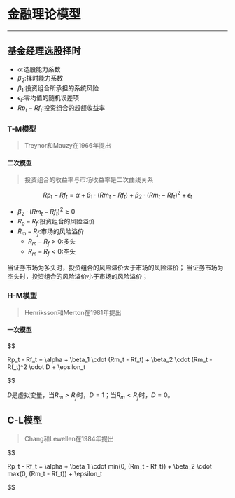 # 金融理论模型

---
## 基金经理选股择时


- $\alpha$:选股能力系数
- $\beta_2$:择时能力系数
- $\beta_1$:投资组合所承担的系统风险
- $\epsilon_t$:零均值的随机误差项
- $Rp_t - Rf_t$:投资组合的超额收益率

### T-M模型
> Treynor和Mauzy在1966年提出


#### 二次模型
> 投资组合的收益率与市场收益率是二次曲线关系

$$
Rp_t - Rf_t = \alpha +
    \beta_1 \cdot (Rm_t - Rf_t) +
    \beta_2 \cdot (Rm_t - Rf_t)^2 +
    \epsilon_t
$$

- $\beta_2 \cdot (Rm_t - Rf_t)^2 \geq 0$
- $R_p - R_f$:投资组合的风险溢价
- $R_m - R_f$:市场的风险溢价
    - $R_m - R_f > 0$:多头
    - $R_m - R_f < 0$:空头

当证券市场为多头时，投资组合的风险溢价大于市场的风险溢价；
当证券市场为空头时，投资组合的风险溢价小于市场的风险溢价；


### H-M模型
> Henriksson和Merton在1981年提出

#### 一次模型

$$

Rp_t - Rf_t = \alpha +
    \beta_1 \cdot (Rm_t - Rf_t) +
    \beta_2 \cdot (Rm_t - Rf_t)^2 \cdot D +
    \epsilon_t

$$

$D$是虚拟变量，当$R_m > R_f$时，$D=1$；当$R_m < R_f$时，$D=0$。

## C-L模型
> Chang和Lewellen在1984年提出

$$

Rp_t - Rf_t = \alpha +
    \beta_1 \cdot min(0, (Rm_t - Rf_t)) +
    \beta_2 \cdot max(0, (Rm_t - Rf_t)) +
    \epsilon_t

$$
